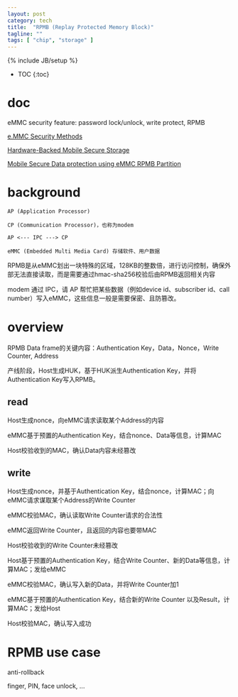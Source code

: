 ```yaml
---
layout: post
category: tech
title:  "RPMB (Replay Protected Memory Block)"
tagline: ""
tags: [ "chip", "storage" ] 
---
```

{% include JB/setup %}

* TOC
{:toc}

# doc

eMMC security feature: password lock/unlock, write protect, RPMB

[e.MMC Security Methods](https://documents.westerndigital.com/content/dam/doc-library/en_us/assets/public/western-digital/collateral/white-paper/white-paper-emmc-security.pdf)

[Hardware-Backed Mobile Secure Storage](https://www.qualcomm.com/media/documents/files/guard-your-data-with-the-qualcomm-snapdragon-mobile-platform.pdf)

[Mobile Secure Data protection using eMMC RPMB Partition](https://ieeexplore.ieee.org/document/7411305)

# background

    AP (Application Processor) 

    CP (Communication Processor)，也称为modem

    AP <--- IPC ---> CP

    eMMC (Embedded Multi Media Card) 存储软件、用户数据

RPMB是从eMMC划出一块特殊的区域，128KB的整数倍，进行访问控制，确保外部无法直接读取，而是需要通过hmac-sha256校验后由RPMB返回相关内容

modem 通过 IPC，请 AP 帮忙把某些数据（例如device id、subscriber id、call number）写入eMMC，这些信息一般是需要保密、且防篡改。


# overview

RPMB Data frame的关键内容：Authentication Key，Data，Nonce，Write Counter, Address

产线阶段，Host生成HUK，基于HUK派生Authentication Key，并将Authentication Key写入RPMB。

## read

Host生成nonce，向eMMC请求读取某个Address的内容

eMMC基于预置的Authentication Key，结合nonce、Data等信息，计算MAC

Host校验收到的MAC，确认Data内容未经篡改

## write

Host生成nonce，并基于Authentication Key，结合nonce，计算MAC；向eMMC请求谋取某个Address的Write Counter

eMMC校验MAC，确认读取Write Counter请求的合法性

eMMC返回Write Counter，且返回的内容也要带MAC

Host校验收到的Write Counter未经篡改

Host基于预置的Authentication Key，结合Write Counter、新的Data等信息，计算MAC；发给eMMC

eMMC校验MAC，确认写入新的Data，并将Write Counter加1

eMMC基于预置的Authentication Key，结合新的Write Counter 以及Result，计算MAC；发给Host

Host校验MAC，确认写入成功

# RPMB use case

anti-rollback

finger, PIN, face unlock, ...





